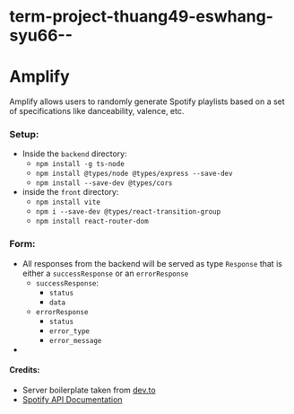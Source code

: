 # term-project-thuang49-eswhang-syu66--

# Amplify
Amplify allows users to randomly generate Spotify playlists based on a set of specifications like danceability, valence, etc. 

### Setup:
* Inside the ```backend``` directory: 
    * ```npm install -g ts-node```
    * ```npm install @types/node @types/express --save-dev```
    * ```npm install --save-dev @types/cors```
* inside the ```front``` directory:
    * ```npm install vite```
    * ```npm i --save-dev @types/react-transition-group```
    * ```npm install react-router-dom```

### Form: 
* All responses from the backend will be served as type ```Response``` that is either
a ```successResponse``` or an ```errorResponse```
    * ```successResponse```:
        * ```status```
        * ```data```
    * ```errorResponse```
        *  ```status```
        *  ```error_type```
        * ```error_message```
*
#### Credits: 
* Server boilerplate taken from [dev.to](https://dev.to/wizdomtek/typescript-express-building-robust-apis-with-nodejs-1fln )
* [Spotify API Documentation](https://developer.spotify.com/documentation/web-api)